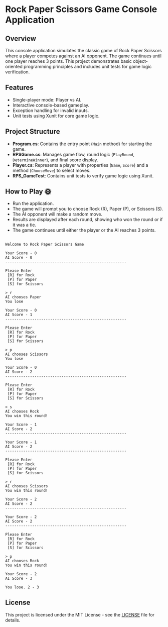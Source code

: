 # Rock Paper Scissors Game Console Application

## Overview

This console application simulates the classic game of Rock Paper Scissors where a player competes against an AI opponent. The game continues until one player reaches 3 points. This project demonstrates basic object-oriented programming principles and includes unit tests for game logic verification.

## Features

- Single-player mode: Player vs AI.
- Interactive console-based gameplay.
- Exception handling for invalid inputs.
- Unit tests using Xunit for core game logic.

## Project Structure

- **Program.cs**: Contains the entry point (`Main` method) for starting the game.
- **RPSGame.cs**: Manages game flow, round logic (`PlayRound`, `DetermineWinner`), and final score display.
- **Player.cs**: Represents a player with properties (`Name`, `Score`) and a method (`ChooseMove`) to select moves.
- **RPS_GameTest**: Contains unit tests to verify game logic using Xunit.

## How to Play :sun_with_face:

- Run the application.
- The game will prompt you to choose Rock (R), Paper (P), or Scissors (S).
- The AI opponent will make a random move.
- Results are displayed after each round, showing who won the round or if it was a tie.
- The game continues until either the player or the AI reaches 3 points.

##
```
Welcome to Rock Paper Scissors Game

Your Score - 0
AI Score - 0
------------------------------------------------------

Please Enter
 [R] for Rock
 [P] for Paper
 [S] for Scissors

> r
AI chooses Paper
You lose

Your Score - 0
AI Score - 1
------------------------------------------------------

Please Enter
 [R] for Rock
 [P] for Paper
 [S] for Scissors

> p
AI chooses Scissors
You lose

Your Score - 0
AI Score - 2
------------------------------------------------------

Please Enter
 [R] for Rock
 [P] for Paper
 [S] for Scissors

> s
AI chooses Rock
You win this round!

Your Score - 1
AI Score - 2
------------------------------------------------------

Your Score - 1
AI Score - 2
------------------------------------------------------

Please Enter
 [R] for Rock
 [P] for Paper
 [S] for Scissors

> r
AI chooses Scissors
You win this round!

Your Score - 2
AI Score - 2
------------------------------------------------------

Your Score - 2
AI Score - 2
------------------------------------------------------

Please Enter
 [R] for Rock
 [P] for Paper
 [S] for Scissors

> p
AI chooses Rock
You win this round!

Your Score - 2
AI Score - 3

You lose. 2 - 3
```
## License

This project is licensed under the MIT License - see the [LICENSE](LICENSE) file for details.